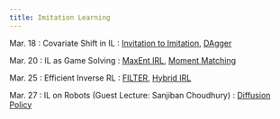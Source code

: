 ```yaml
---
title: Imitation Learning
---
```


Mar. 18
: Covariate Shift in IL
  : [Invitation to Imitation](https://www.ri.cmu.edu/pub_files/2015/3/InvitationToImitation_3_1415.pdf), [DAgger](https://arxiv.org/pdf/1011.0686)

Mar. 20
: IL as Game Solving
  : [MaxEnt IRL](https://cdn.aaai.org/AAAI/2008/AAAI08-227.pdf), [Moment Matching](https://gokul.dev/mmil/)

Mar. 25
: Efficient Inverse RL
  : [FILTER](https://gokul.dev/filter/), [Hybrid IRL](https://gokul.dev/hyper/)

Mar. 27
: IL on Robots (Guest Lecture: Sanjiban Choudhury)
  : [Diffusion Policy](https://arxiv.org/pdf/2303.04137)